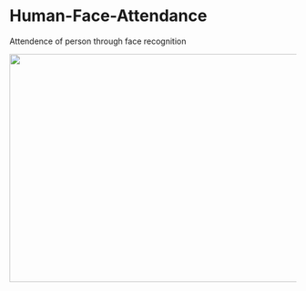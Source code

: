 # Human-Face-Attendance
Attendence of person through face recognition


<img src="https://github.com/Mukhriddin19980901/Human-Face-Attendance/blob/main/images/video.mp4" height="400" width="600" />
